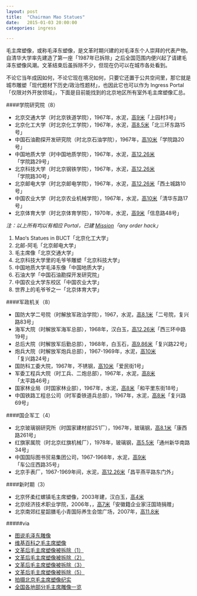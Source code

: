 ```yaml
---
layout: post
title:  "Chairman Mao Statues"
date:   2015-01-03 20:00:00
categories: ingress

---
```


毛主席塑像，或称毛泽东塑像，是文革时期兴建的对毛泽东个人崇拜的代表产物。自清华大学率先建造了第一座「1987年已拆除」之后全国范围内便兴起了请建毛泽东塑像风潮。文革结束后虽拆除不少，但现在仍可以在城市各处看到。

不论它当年成因如何，不论它现在境况如何，只要它还置于公共空间里，那它就是城市雕塑「现代题材下历史/政治性题材」，也因此它也可以作为 Ingress Portal「仅限对外开放领域」，下面是目前能找到的北京地区所有室外毛主席塑像汇总。

####学院研究院（8）

- 北京交通大学（时北京铁道学院），1967年，水泥，<a href="http://ingresss.qiniudn.com/beijiao.jpg" target="_blank">高9米</a>「上园村3号」
- 北京化工大学（时北京化工学院），1967年，水泥，<a href="http://ingresss.qiniudn.com/beihua.jpg" target="_blank">高8.5米</a>「北三环东路15号」
- 中国石油勘探开发研究院（时北京石油学院），1967年，<a href="http://ingresss.qiniudn.com/shiyoukanchayuan.jpg" target="_blank">高10米</a>「学院路20号」
- 中国地质大学（时中国地质学院），1967年，水泥，<a href="http://ingresss.qiniudn.com/dizhidaxue.jpg" target="_blank">高12.26米</a>「学院路29号」
- 北京科技大学（时北京钢铁学院），1967年，水泥，<a href="http://ingresss.qiniudn.com/beikeji.jpg" target="_blank">高12.26米</a>「学院路30号」
- 北京邮电大学（时北京邮电学院），1967年，水泥，<a href="http://ingresss.qiniudn.com/beiyou.jpg" target="_blank">高12.26米</a>「西土城路10号」
- 中国农业大学（时北京农业机械学院），1967年，水泥，<a href="http://ingresss.qiniudn.com/nongda.jpg" target="_blank">高10米</a>「清华东路17号」
- 北京体育大学（时北京体育学院），1970年，水泥，<a href="http://ingresss.qiniudn.com/tiyu.jpg" target="_blank">高9米</a>「信息路48号」

*注：以上所有均以有相应 Portal，已建 <a href="http://ingresss.qiniudn.com/MaoStateTour.png" target="_blank">Mission</a>「any order hack」*

1. Mao‘s Statues in BUCT「北京化工大学」
2. 北邮-阿毛「北京邮电大学」
3. 毛主席像「北京交通大学」
4. 北京科技大学里的毛爷爷雕塑「北京科技大学」
5. 中国地质大学毛泽东像「中国地质大学」
6. 石油大学「中国石油勘探开发研究院」
7. 中国农业大学东校区「中国农业大学」
8. 世界上的毛爷爷之一「北京体育大学」

####军政机关（8）

- 国防大学二号院（时解放军政治学院），1967，水泥，<a href="http://ingresss.qiniudn.com/guofangdaxue.jpg" target="_blank">高8.1米</a>「二号院，复兴路83号」
- 海军大院（时解放军海军总部），1968年，汉白玉，<a href="http://ingresss.qiniudn.com/haijundayuan.jpg" target="_blank">高12.26米</a>「西三环中路19号」
- 总后大院（时解放军后勤总部），1968年，白玉石，<a href="http://ingresss.qiniudn.com/zonghou.jpg" target="_blank">高9.86米</a>「复兴路22号」
- 炮兵大院（时解放军炮兵总部），1967-1969年，水泥，<a href="http://ingresss.qiniudn.com/paobing.jpg" target="_blank">高10米</a>「复兴路24号」
- 国防科工委大院，1967年，不锈钢，<a href="http://ingresss.qiniudn.com/kegongwei.jpg" target="_blank">高10米</a>「爱民街1号」
- 军委工程兵大院（时工兵、二炮总部），1967年，水泥，<a href="http://ingresss.qiniudn.com/gongwei.jpg" target="_blank">高8米</a>「太平路46号」
- 国家林业局（时国家林业部），1967年，水泥，<a href="http://ingresss.qiniudn.com/linyeju.jpg" target="_blank">高8米</a>「和平里东街18号」
- 中国铁路工程总公司（时军委铁道兵总部），1967年，水泥，<a href="http://ingresss.qiniudn.com/tiedaobing.jpg" target="_blank">高8米</a>「复兴路69号」

####国企军工（4）

- 北京玻璃钢研究所（时国家建材部251厂），1967年，玻璃钢，<a href="http://ingresss.qiniudn.com/boligang.jpg" target="_blank">高8.1米</a>「康西路261号」
- 红旗家属院（时北京红旗机械厂），1978年，玻璃钢，<a href="http://ingresss.qiniudn.com/hongqijiashuyuan.jpg" target="_blank">高5.5米</a>「通州新华南路34号」
- 中国国际图书贸易集团公司，1967-1968年，水泥，<a href="http://ingresss.qiniudn.com/guojitushumaoyi.jpg" target="_blank">高9米</a>「车公庄西路35号」
- 北京手表厂，1967-1969年间，水泥，<a href="http://ingresss.qiniudn.com/shoubiaochang.jpg" target="_blank">高12.26米</a>「昌平燕平路东门外」

####新时期（3）

- 北京怀柔红螺镇毛主席塑像，2003年建，汉白玉，<a href="http://ingresss.qiniudn.com/huairouxiaozhen.jpg" target="_blank">高4米</a>
- 北京经济技术职业学院，2006年，，<a href="http://ingresss.qiniudn.com/jingjijishu.jpg" target="_blank">高7米</a>「安徽籍企业家汪国琦捐赠」
- 北京南郊红星韶膳毛小青国际养生会馆广场，2007年，<a href="http://ingresss.qiniudn.com/yangshengguan.jpg" target="_blank">高11.8米</a>

#####via

- <a href="http://book.douban.com/subject/21241418/" target="_blank">图说毛泽东雕像</a>
- <a href="http://www.wikiwand.com/zh/%E6%AF%9B%E4%B8%BB%E5%B8%AD%E5%A1%91%E5%83%8F" target="_blank">维基百科之毛主席塑像</a>
- <a href="http://dxtna.blog.sohu.com/152248602.html" target="_blank">文革后毛主席塑像被拆除（1）</a>
- <a href="http://dxtna.blog.sohu.com/153551497.html" target="_blank">文革后毛主席塑像被拆除（2）</a>
- <a href="http://dxtna.blog.sohu.com/154294447.html" target="_blank">文革后毛主席塑像被拆除（3）</a>
- <a href="http://dxtna.blog.sohu.com/155636975.html" target="_blank">文革后毛主席塑像被拆除（5）</a>
- <a href="http://blog.sina.com.cn/s/blog_5f6fc8eb0102e665.html" target="_blank">拍摄北京毛主席塑像纪实</a>
- <a href="http://blog.163.com/yzz318@126/blog/static/1318473902013914101631955/" target="_blank">全国各地部分毛主席雕像一览</a>
